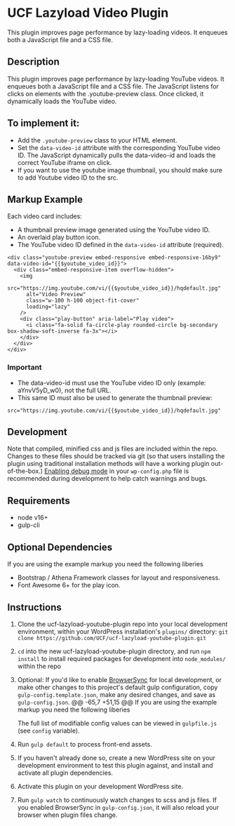 # UCF Lazyload Video Plugin #

This plugin improves page performance by lazy-loading videos. It enqueues both a JavaScript file and a CSS file.

## Description ##

This plugin improves page performance by lazy-loading YouTube videos. It enqueues both a JavaScript file and a CSS file. The JavaScript listens for clicks on elements with the .youtube-preview class. Once clicked, it dynamically loads the YouTube video.

## To implement it: ##

- Add the ```.youtube-preview``` class to your HTML element.
- Set the ```data-video-id``` attribute with the corresponding YouTube video ID. The JavaScript dynamically pulls the data-video-id and loads the correct YouTube iframe on click.
- If you want to use the youtube image thumbnail, you should make sure to add Youtube video ID to the src.

## Markup Example ##

Each video card includes:
- A thumbnail preview image generated using the YouTube video ID.
- An overlaid play button icon.
- The YouTube video ID defined in the ```data-video-id``` attribute (required).

```
<div class="youtube-preview embed-responsive embed-responsive-16by9" data-video-id="{{$youtube_video_id}}">
  <div class="embed-responsive-item overflow-hidden">
    <img
      src="https://img.youtube.com/vi/{{$youtube_video_id}}/hqdefault.jpg"
      alt="Video Preview"
      class="w-100 h-100 object-fit-cover"
      loading="lazy"
    />
    <div class="play-button" aria-label="Play video">
      <i class="fa-solid fa-circle-play rounded-circle bg-secondary box-shadow-soft-inverse fa-3x"></i>
    </div>
  </div>
</div>
```

### Important ###
- The data-video-id must use the YouTube video ID only (example: aYnvV5yD_w0), not the full URL.
- This same ID must also be used to generate the thumbnail preview:

``` src="https://img.youtube.com/vi/{{$youtube_video_id}}/hqdefault.jpg" ```

## Development ##

Note that compiled, minified css and js files are included within the repo.  Changes to these files should be tracked via git (so that users installing the plugin using traditional installation methods will have a working plugin out-of-the-box.)
[Enabling debug mode](https://codex.wordpress.org/Debugging_in_WordPress) in your `wp-config.php` file is recommended during development to help catch warnings and bugs.

## Requirements ##
* node v16+
* gulp-cli

## Optional Dependencies ##
If you are using the example markup you need the following liberies
* Bootstrap / Athena Framework classes for layout and responsiveness.
* Font Awesome 6+ for the play icon.


## Instructions ##
1. Clone the ucf-lazyload-youtube-plugin repo into your local development environment, within your WordPress installation's `plugins/` directory: `git clone https://github.com/UCF/ucf-lazyload-youtube-plugin.git`
2. `cd` into the new ucf-lazyload-youtube-plugin directory, and run `npm install` to install required packages for development into `node_modules/` within the repo
3. Optional: If you'd like to enable [BrowserSync](https://browsersync.io) for local development, or make other changes to this project's default gulp configuration, copy `gulp-config.template.json`, make any desired changes, and save as `gulp-config.json`.
	@@ -65,7 +51,15 @@ If you are using the example markup you need the following liberies

    The full list of modifiable config values can be viewed in `gulpfile.js` (see `config` variable).
3. Run `gulp default` to process front-end assets.
4. If you haven't already done so, create a new WordPress site on your development environment to test this plugin against, and install and activate all plugin dependencies.
5. Activate this plugin on your development WordPress site.
6. Run `gulp watch` to continuously watch changes to scss and js files. If you enabled BrowserSync in `gulp-config.json`, it will also reload your browser when plugin files change.